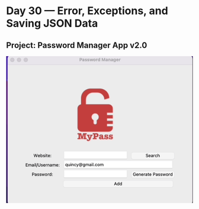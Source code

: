 <h1>Day 30 — Error, Exceptions, and Saving JSON Data</h1>
<h2>Project: Password Manager App v2.0</h2>
<img src="password-manager-app.gif"> 